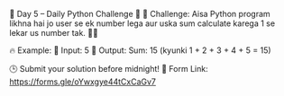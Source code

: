 📢 Day 5 – Daily Python Challenge 🐍
🚀 Challenge:
Aisa Python program likhna hai jo user se ek number lega aur uska sum calculate karega 1 se lekar us number tak. 🔢💡

🔥 Example:
📌 Input: 5
📌 Output: Sum: 15 (kyunki 1 + 2 + 3 + 4 + 5 = 15)

🕒 Submit your solution before midnight!
📌 Form Link: https://forms.gle/oYwxgye44tCxCaGv7
